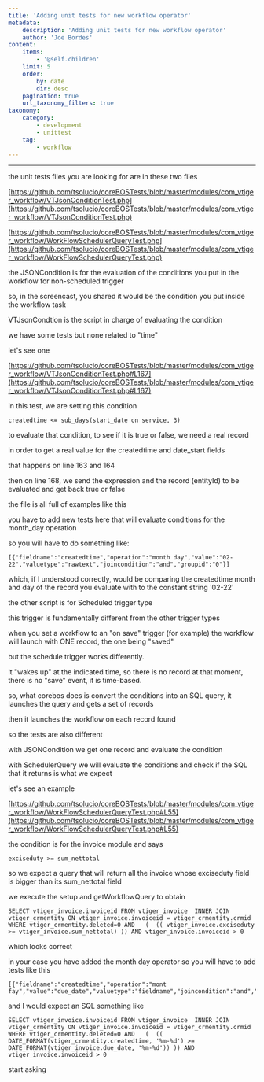 ```yaml
---
title: 'Adding unit tests for new workflow operator'
metadata:
    description: 'Adding unit tests for new workflow operator'
    author: 'Joe Bordes'
content:
    items:
        - '@self.children'
    limit: 5
    order:
        by: date
        dir: desc
    pagination: true
    url_taxonomy_filters: true
taxonomy:
    category:
        - development 
        - unittest
    tag:
        - workflow
---
```

---
the unit tests files you are looking for are in these two files

[https://github.com/tsolucio/coreBOSTests/blob/master/modules/com_vtiger_workflow/VTJsonConditionTest.php](https://github.com/tsolucio/coreBOSTests/blob/master/modules/com_vtiger_workflow/VTJsonConditionTest.php)

[https://github.com/tsolucio/coreBOSTests/blob/master/modules/com_vtiger_workflow/WorkFlowSchedulerQueryTest.php](https://github.com/tsolucio/coreBOSTests/blob/master/modules/com_vtiger_workflow/WorkFlowSchedulerQueryTest.php)

the JSONCondition is for the evaluation of the conditions you put in the workflow for non-scheduled trigger

so, in the screencast, you shared it would be the condition you put inside the workflow task

VTJsonCondtion is the script in charge of evaluating the condition

we have some tests but none related to "time"

let's see one

[https://github.com/tsolucio/coreBOSTests/blob/master/modules/com_vtiger_workflow/VTJsonConditionTest.php#L167](https://github.com/tsolucio/coreBOSTests/blob/master/modules/com_vtiger_workflow/VTJsonConditionTest.php#L167)

in this test, we are setting this condition

```
createdtime <= sub_days(start_date on service, 3)
```

to evaluate that condition, to see if it is true or false, we need a real record

in order to get a real value for the createdtime and date_start fields

that happens on line 163 and 164

then on line 168, we send the expression and the record (entityId) to be evaluated and get back true or false

the file is all full of examples like this

you have to add new tests here that will evaluate conditions for the month_day operation

so you will have to do something like:

```
[{"fieldname":"createdtime","operation":"month day","value":"02-22","valuetype":"rawtext","joincondition":"and","groupid":"0"}]
```

which, if I understood correctly, would be comparing the createdtime month and day of the record you evaluate with to the constant string '02-22'

the other script is for Scheduled trigger type

this trigger is fundamentally different from the other trigger types

when you set a workflow to an "on save" trigger (for example) the workflow will launch with ONE record, the one being "saved"

but the schedule trigger works differently.

it "wakes up" at the indicated time, so there is no record at that moment, there is no "save" event, it is time-based.

so, what corebos does is convert the conditions into an SQL query, it launches the query and gets a set of records

then it launches the workflow on each record found

so the tests are also different

with JSONCondition we get one record and evaluate the condition

with SchedulerQuery we will evaluate the conditions and check if the SQL that it returns is what we expect

let's see an example

[https://github.com/tsolucio/coreBOSTests/blob/master/modules/com_vtiger_workflow/WorkFlowSchedulerQueryTest.php#L55](https://github.com/tsolucio/coreBOSTests/blob/master/modules/com_vtiger_workflow/WorkFlowSchedulerQueryTest.php#L55)

the condition is for the invoice module and says
```
exciseduty >= sum_nettotal
```
so we expect a query that will return all the invoice whose exciseduty field is bigger than its sum_nettotal field

we execute the setup and getWorkflowQuery to obtain
```
SELECT vtiger_invoice.invoiceid FROM vtiger_invoice  INNER JOIN vtiger_crmentity ON vtiger_invoice.invoiceid = vtiger_crmentity.crmid  WHERE vtiger_crmentity.deleted=0 AND   (  (( vtiger_invoice.exciseduty >= vtiger_invoice.sum_nettotal) )) AND vtiger_invoice.invoiceid > 0
```
which looks correct

in your case you have added the month day operator so you will have to add tests like this
```
[{"fieldname":"createdtime","operation":"mont fay","value":"due_date","valuetype":"fieldname","joincondition":"and","groupid":"0"}]
```
and I would expect an SQL something like
```
SELECT vtiger_invoice.invoiceid FROM vtiger_invoice  INNER JOIN vtiger_crmentity ON vtiger_invoice.invoiceid = vtiger_crmentity.crmid  WHERE vtiger_crmentity.deleted=0 AND   (  (( DATE_FORMAT(vtiger_crmentity.createdtime, '%m-%d') >= DATE_FORMAT(vtiger_invoice.due_date, '%m-%d')) )) AND vtiger_invoice.invoiceid > 0
```
start asking